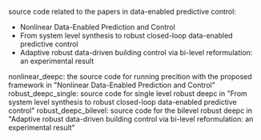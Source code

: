 source code related to the papers in data-enabled predictive control:
- Nonlinear Data-Enabled Prediction and Control
- From system level synthesis to robust closed-loop data-enabled predictive control
- Adaptive robust data-driven building control via bi-level reformulation: an experimental result

nonlinear_deepc: the source code for running precition with the proposed framework in "Nonlinear Data-Enabled Prediction and Control"
robust_deepc_single: source code for single level robust deepc in "From system level synthesis to robust closed-loop data-enabled predictive control"
robust_deepc_bilevel: source code for the bilevel robust deepc in "Adaptive robust data-driven building control via bi-level reformulation: an experimental result"

